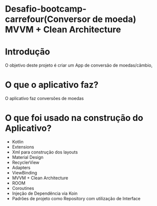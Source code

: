 # Desafio-bootcamp-carrefour(Conversor de moeda) MVVM + Clean Architecture

# Introdução
O objetivo deste projeto é criar um App de conversão de moedas/câmbio, 

# O que o aplicativo faz?
O aplicativo faz conversões de moedas 

# O que foi usado na construção do Aplicativo?

- Kotlin
- Extensions
- Xml para construção dos layouts
- Material Design
- RecyclerView
- Adapters 
- ViewBinding
- MVVM + Clean Architecture 
- ROOM
- Coroutines
- Injeção de Dependência via Koin
- Padrões de projeto como Repository com utilização de Interface
